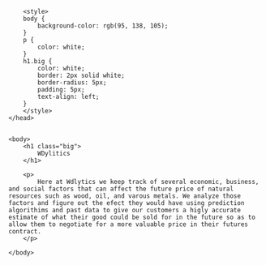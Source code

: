
<html>
    <head>
        <title>Wdylitics Predictor</title>

        <style>
        body {
            background-color: rgb(95, 138, 105);
        }
        p {
            color: white;
        }
        h1.big {
            color: white;
            border: 2px solid white;
            border-radius: 5px;
            padding: 5px;
            text-align: left;
        }
        </style>
    </head>


    <body>
        <h1 class="big">
            WDylitics
        </h1>
        
        <p>
            Here at Wdlytics we keep track of several economic, business, and social factors that can affect the future price of natural resources such as wood, oil, and varous metals. We analyze those factors and figure out the efect they would have using prediction algorithims and past data to give our customers a higly accurate estimate of what their good could be sold for in the future so as to allow them to negotiate for a more valuable price in their futures contract.
        </p>
        
    </body>

</html>
